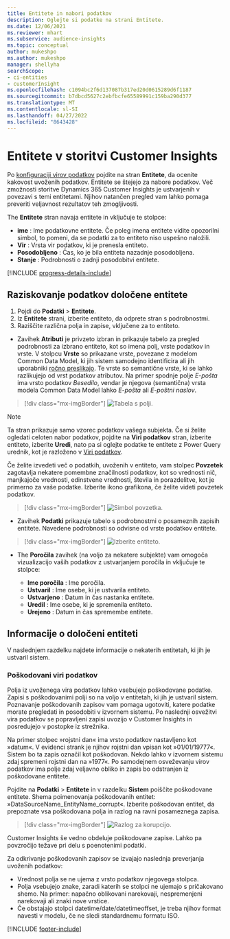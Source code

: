```yaml
---
title: Entitete in nabori podatkov
description: Oglejte si podatke na strani Entitete.
ms.date: 12/06/2021
ms.reviewer: mhart
ms.subservice: audience-insights
ms.topic: conceptual
author: mukeshpo
ms.author: mukeshpo
manager: shellyha
searchScope:
- ci-entities
- customerInsight
ms.openlocfilehash: c1094bc2f6d137087b317ed20d0615289d6f1187
ms.sourcegitcommit: b7dbcd5627c2ebfbcfe65589991c159ba290d377
ms.translationtype: MT
ms.contentlocale: sl-SI
ms.lasthandoff: 04/27/2022
ms.locfileid: "8643428"
---
```

# <a name="entities-in-customer-insights"></a>Entitete v storitvi Customer Insights

Po [konfiguraciji virov podatkov](data-sources.md) pojdite na stran **Entitete**, da ocenite kakovost uvoženih podatkov. Entitete se štejejo za nabore podatkov. Več zmožnosti storitve Dynamics 365 Customer Insights je ustvarjenih v povezavi s temi entitetami. Njihov natančen pregled vam lahko pomaga preveriti veljavnost rezultatov teh zmogljivosti.

The **Entitete** stran navaja entitete in vključuje te stolpce:

- **ime** : Ime podatkovne entitete. Če poleg imena entitete vidite opozorilni simbol, to pomeni, da se podatki za to entiteto niso uspešno naložili.
- **Vir** : Vrsta vir podatkov, ki je prenesla entiteto.
- **Posodobljeno** : Čas, ko je bila entiteta nazadnje posodobljena.
- **Stanje** : Podrobnosti o zadnji posodobitvi entitete.

[!INCLUDE [progress-details-include](includes/progress-details-pane.md)]

## <a name="explore-a-specific-entitys-data"></a>Raziskovanje podatkov določene entitete

1. Pojdi do **Podatki** > **Entitete**.
1. Iz **Entitete** strani, izberite entiteto, da odprete stran s podrobnostmi.  
1. Raziščite različna polja in zapise, vključene za to entiteto.

- Zavihek **Atributi** je privzeto izbran in prikazuje tabelo za pregled podrobnosti za izbrano entiteto, kot so imena polj, vrste podatkov in vrste. V stolpcu **Vrste** so prikazane vrste, povezane z modelom Common Data Model, ki jih sistem samodejno identificira ali jih uporabniki [ročno preslikajo](map-entities.md). Te vrste so semantične vrste, ki se lahko razlikujejo od vrst podatkov atributov. Na primer spodnje polje *E-pošta* ima vrsto podatkov *Besedilo*, vendar je njegova (semantična) vrsta modela Common Data Model lahko *E-pošta* ali *E-poštni naslov*.

> [!div class="mx-imgBorder"]
> ![Tabela s polji.](media/data-manager-entities-fields.PNG "Tabela s polji")

> [!NOTE]
> Ta stran prikazuje samo vzorec podatkov vašega subjekta. Če si želite ogledati celoten nabor podatkov, pojdite na **Viri podatkov** stran, izberite entiteto, izberite **Uredi**, nato pa si oglejte podatke te entitete z Power Query urednik, kot je razloženo v [Viri podatkov](data-sources.md).

Če želite izvedeti več o podatkih, uvoženih v entiteto, vam stolpec **Povzetek** zagotavlja nekatere pomembne značilnosti podatkov, kot so vrednosti nič, manjkajoče vrednosti, edinstvene vrednosti, števila in porazdelitve, kot je primerno za vaše podatke. Izberite ikono grafikona, če želite videti povzetek podatkov.

> [!div class="mx-imgBorder"]
> ![Simbol povzetka.](media/data-manager-entities-summary.png "Tabela s povzetkom podatkov")

- Zavihek **Podatki** prikazuje tabelo s podrobnostmi o posameznih zapisih entitete. Navedene podrobnosti so odvisne od vrste podatkov entitete.

> [!div class="mx-imgBorder"]
> ![Izberite entiteto.](media/data-manager-entities-data.png "Izberite entiteto")

- The **Poročila** zavihek (na voljo za nekatere subjekte) vam omogoča vizualizacijo vaših podatkov z ustvarjanjem poročila in vključuje te stolpce:

  - **Ime poročila** : Ime poročila.
  - **Ustvaril** : Ime osebe, ki je ustvarila entiteto.
  - **Ustvarjeno** : Datum in čas nastanka entitete.
  - **Uredil** : Ime osebe, ki je spremenila entiteto.
  - **Urejeno** : Datum in čas spremembe entitete. 

## <a name="entity-specific-information"></a>Informacije o določeni entiteti

V naslednjem razdelku najdete informacije o nekaterih entitetah, ki jih je ustvaril sistem.

### <a name="corrupted-data-sources"></a>Poškodovani viri podatkov

Polja iz uvoženega vira podatkov lahko vsebujejo poškodovane podatke. Zapisi s poškodovanimi polji so na voljo v entitetah, ki jih je ustvaril sistem. Poznavanje poškodovanih zapisov vam pomaga ugotoviti, katere podatke morate pregledati in posodobiti v izvornem sistemu. Po naslednji osvežitvi vira podatkov se popravljeni zapisi uvozijo v Customer Insights in posredujejo v postopke iz strežnika. 

Na primer stolpec »rojstni dan« ima vrsto podatkov nastavljeno kot »datum«. V evidenci strank je njihov rojstni dan vpisan kot »01/01/19777«. Sistem bo ta zapis označil kot poškodovan. Nekdo lahko v izvornem sistemu zdaj spremeni rojstni dan na »1977«. Po samodejnem osveževanju virov podatkov ima polje zdaj veljavno obliko in zapis bo odstranjen iz poškodovane entitete. 

Pojdite na **Podatki** > **Entitete** in v razdelku **Sistem** poiščite poškodovane entitete. Shema poimenovanja poškodovanih entitet: »DataSourceName_EntityName_corrupt«. Izberite poškodovan entitet, da prepoznate vsa poškodovana polja in razlog na ravni posameznega zapisa.
> [!div class="mx-imgBorder"]
> ![Razlog za korupcijo.](media/corruption-reason.png "Razlog za korupcijo")

Customer Insights še vedno obdeluje poškodovane zapise. Lahko pa povzročijo težave pri delu s poenotenimi podatki.

Za odkrivanje poškodovanih zapisov se izvajajo naslednja preverjanja uvoženih podatkov: 

- Vrednost polja se ne ujema z vrsto podatkov njegovega stolpca.
- Polja vsebujejo znake, zaradi katerih se stolpci ne ujemajo s pričakovano shemo. Na primer: napačno oblikovani narekovaji, nespremenjeni narekovaji ali znaki nove vrstice.
- Če obstajajo stolpci datetime/date/datetimeoffset, je treba njihov format navesti v modelu, če ne sledi standardnemu formatu ISO.


[!INCLUDE [footer-include](includes/footer-banner.md)]
